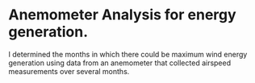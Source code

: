 # Anemometer Analysis for energy generation.
I determined the months in which there could be maximum wind energy generation using data from an anemometer that collected airspeed measurements over several months.

